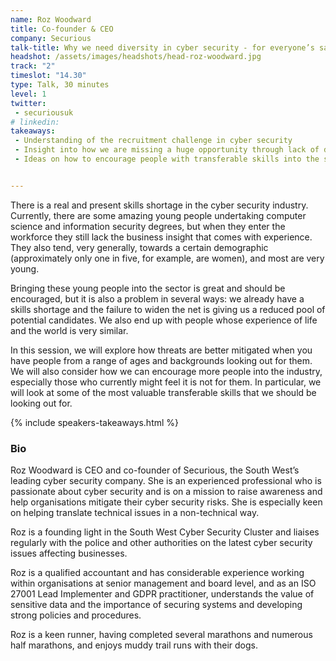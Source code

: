 ```yaml
---
name: Roz Woodward
title: Co-founder & CEO
company: Securious
talk-title: Why we need diversity in cyber security - for everyone’s sake!
headshot: /assets/images/headshots/head-roz-woodward.jpg
track: "2"
timeslot: "14.30"
type: Talk, 30 minutes
level: 1
twitter:
 - securiousuk
# linkedin: 
takeaways:
 - Understanding of the recruitment challenge in cyber security
 - Insight into how we are missing a huge opportunity through lack of diversity
 - Ideas on how to encourage people with transferable skills into the sector


---
```

There is a real and present skills shortage in the cyber security industry. 
Currently, there are some amazing young people undertaking computer science and information security degrees, but when they enter the workforce they still lack the business insight that comes with experience. They also tend, very generally, towards a certain demographic (approximately only one in five, for example, are women), and most are very young. 

Bringing these young people into the sector is great and should be encouraged, but it is also a problem in several ways: we already have a skills shortage and the failure to widen the net is giving us a reduced pool of potential candidates. We also end up with people whose experience of life and the world is very similar. 

In this session, we will explore how threats are better mitigated when you have people from a range of ages and backgrounds looking out for them. We will also consider how we can encourage more people into the industry, especially those who currently might feel it is not for them. In particular, we will look at some of the most valuable transferable skills that we should be looking out for.

{% include speakers-takeaways.html %}
<h3>Bio</h3>
Roz Woodward is CEO and co-founder of Securious, the South West’s leading cyber security company. 
She is an experienced professional who is passionate about cyber security and is on a mission to raise awareness and help organisations mitigate their cyber security risks. She is especially keen on helping translate technical issues in a non-technical way. 

Roz is a founding light in the South West Cyber Security Cluster and liaises regularly with the police and other authorities on the latest cyber security issues affecting businesses.

Roz is a qualified accountant and has considerable experience working within organisations at senior management and board level, and as an ISO 27001 Lead Implementer and GDPR practitioner, understands the value of sensitive data and the importance of securing systems and developing strong policies and procedures.

Roz is a keen runner, having completed several marathons and numerous half marathons, and enjoys muddy trail runs with their dogs.

